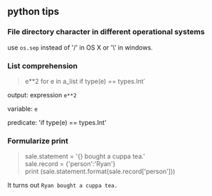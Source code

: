 ## python tips


### File directory character in different operational systems
use `os.sep` instead of '/' in OS X or '\\' in windows.

### List comprehension

>e**2 for e in a_list if type(e) == types.Int`

output: expression `e**2`  

variable: `e`   

predicate: 'if type(e) == types.Int'   



### Formularize print

> sale.statement = '{} bought a cuppa tea.'   
  sale.record = {'person':'Ryan'}     
  print (sale.statement.format(sale.record['person']))    
  
It turns out `Ryan bought a cuppa tea.`   

